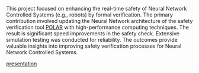 This project focused on enhancing the real-time safety of Neural Network Controlled Systems (e.g., robots) by formal verification. The primary contribution involved updating the Neural Network architecture of the safety verification tool [POLAR](https://arxiv.org/abs/2106.13867) with high-performance computing techniques. The result is significant speed improvements in the safety check. Extensive simulation testing was conducted for reliability. The outcomes provide valuable insights into improving safety verification processes for Neural Network Controlled Systems.

[presentation](https://drive.google.com/file/d/15f7_kAIYSM2Mgcq2GIGpbGMT3R1YTs6e/view?usp=sharing)


